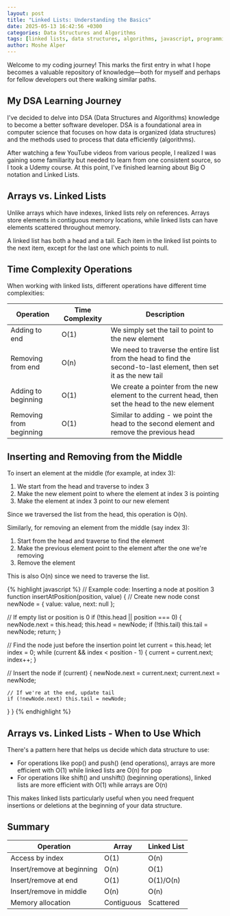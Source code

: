 ```yaml
---
layout: post
title: "Linked Lists: Understanding the Basics"
date: 2025-05-13 16:42:56 +0300
categories: Data Structures and Algorithms
tags: [linked lists, data structures, algorithms, javascript, programming, computer science, big o, arrays, learning]
author: Moshe Alper
---
```


Welcome to my coding journey! This marks the first entry in what I hope becomes a valuable repository of knowledge—both for myself and perhaps for fellow developers out there walking similar paths.

## My DSA Learning Journey

I've decided to delve into DSA (Data Structures and Algorithms) knowledge to become a better software developer. DSA is a foundational area in computer science that focuses on how data is organized (data structures) and the methods used to process that data efficiently (algorithms).

After watching a few YouTube videos from various people, I realized I was gaining some familiarity but needed to learn from one consistent source, so I took a Udemy course. At this point, I've finished learning about Big O notation and Linked Lists.

## Arrays vs. Linked Lists

Unlike arrays which have indexes, linked lists rely on references. Arrays store elements in contiguous memory locations, while linked lists can have elements scattered throughout memory.

A linked list has both a head and a tail. Each item in the linked list points to the next item, except for the last one which points to null.

<!-- ![Linked List Structure](/assets/images/linked-list-diagram.png) -->

## Time Complexity Operations

When working with linked lists, different operations have different time complexities:

| Operation | Time Complexity | Description |
|-----------|----------------|-------------|
| Adding to end | O(1) | We simply set the tail to point to the new element |
| Removing from end | O(n) | We need to traverse the entire list from the head to find the second-to-last element, then set it as the new tail |
| Adding to beginning | O(1) | We create a pointer from the new element to the current head, then set the head to the new element |
| Removing from beginning | O(1) | Similar to adding - we point the head to the second element and remove the previous head |

## Inserting and Removing from the Middle

To insert an element at the middle (for example, at index 3):

1. We start from the head and traverse to index 3
2. Make the new element point to where the element at index 3 is pointing
3. Make the element at index 3 point to our new element

Since we traversed the list from the head, this operation is O(n).

Similarly, for removing an element from the middle (say index 3):

1. Start from the head and traverse to find the element
2. Make the previous element point to the element after the one we're removing
3. Remove the element

This is also O(n) since we need to traverse the list.

{% highlight javascript %}
// Example code: Inserting a node at position 3
function insertAtPosition(position, value) {
  // Create new node
  const newNode = { value: value, next: null };
  
  // If empty list or position is 0
  if (!this.head || position === 0) {
    newNode.next = this.head;
    this.head = newNode;
    if (!this.tail) this.tail = newNode;
    return;
  }
  
  // Find the node just before the insertion point
  let current = this.head;
  let index = 0;
  while (current && index < position - 1) {
    current = current.next;
    index++;
  }
  
  // Insert the node
  if (current) {
    newNode.next = current.next;
    current.next = newNode;
    
    // If we're at the end, update tail
    if (!newNode.next) this.tail = newNode;
  }
}
{% endhighlight %}

## Arrays vs. Linked Lists - When to Use Which

There's a pattern here that helps us decide which data structure to use:

- For operations like pop() and push() (end operations), arrays are more efficient with O(1) while linked lists are O(n) for pop
- For operations like shift() and unshift() (beginning operations), linked lists are more efficient with O(1) while arrays are O(n)

This makes linked lists particularly useful when you need frequent insertions or deletions at the beginning of your data structure.

## Summary

| Operation | Array | Linked List |
|-----------|-------|-------------|
| Access by index | O(1) | O(n) |
| Insert/remove at beginning | O(n) | O(1) |
| Insert/remove at end | O(1) | O(1)/O(n) |
| Insert/remove in middle | O(n) | O(n) |
| Memory allocation | Contiguous | Scattered |

